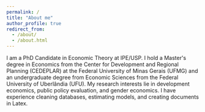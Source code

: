 ```yaml
---
permalink: /
title: "About me"
author_profile: true
redirect_from: 
  - /about/
  - /about.html
---
```


I am a PhD Candidate in Economic Theory at IPE/USP. I hold a Master's degree in Economics from the Center for Development and Regional Planning (CEDEPLAR) at the Federal University of Minas Gerais (UFMG) and an undergraduate degree from Economic Sciences from the Federal University of Uberlândia (UFU). My research interests lie in development economics, public policy evaluation, and gender economics. I have experience cleaning databases, estimating models, and creating documents in Latex.
